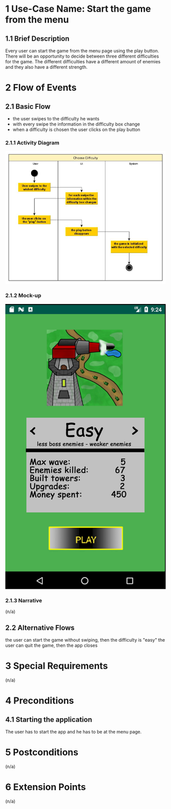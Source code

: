 # 1 Use-Case Name: Start the game from the menu

## 1.1 Brief Description
Every user can start the game from the menu page using the play button.
There will be an opportunity to decide between three different difficulties for the game.
The different difficulties have a different amount of enemies and they also have a different strength.

# 2 Flow of Events
## 2.1 Basic Flow
- the user swipes to the difficulty he wants
- with every swipe the information in the difficulty box change
- when a difficulty is chosen the user clicks on the play button


### 2.1.1 Activity Diagram
![Activity Diagram for ChooseDifficulties](./Activity_Diagram-Choose_Difficulties.jpg)

### 2.1.2 Mock-up
![Mockup for ChooseDifficulties](./Mockup-Choose_Difficulties.jpg)

### 2.1.3 Narrative
(n/a)

## 2.2 Alternative Flows
the user can start the game without swiping, then the difficulty is "easy"
the user can quit the game, then the app closes

# 3 Special Requirements
(n/a)

# 4 Preconditions
## 4.1 Starting the application
The user has to start the app and he has to be at the menu page.

# 5 Postconditions
(n/a)
 
# 6 Extension Points
(n/a)
